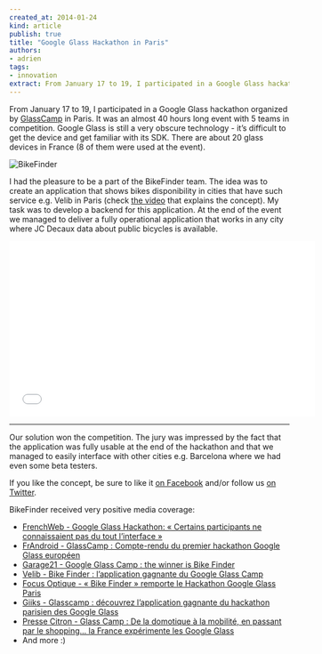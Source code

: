 ```yaml
---
created_at: 2014-01-24
kind: article
publish: true
title: "Google Glass Hackathon in Paris"
authors:
- adrien
tags:
- innovation
extract: From January 17 to 19, I participated in a Google Glass hackathon organized by GlassCamp in Paris. It was an almost 40 hours long event with 5 teams in competition. Google Glass is still a very obscure technology - it’s difficult to get the device and get familiar with its SDK. There are about 20 glass devices in France (8 of them were used at the event).
---
```


From January 17 to 19, I participated in a Google Glass hackathon organized by [GlassCamp][1] in Paris. It was an almost 40 hours long event with 5 teams in competition. Google Glass is still a very obscure technology - it’s difficult to get the device and get familiar with its SDK. There are about 20 glass devices in France (8 of them were used at the event).

![BikeFinder](/assets/images/bikefinder.png "BikeFiner")

I had the pleasure to be a part of the BikeFinder team. The idea was to create an application that shows bikes disponibility in cities that have such service e.g. Velib in Paris (check [the video][5] that explains the concept). My task was to develop a backend for this application. At the end of the event we managed to deliver a fully operational application that works in any city where JC Decaux data about public bicycles is available.

<iframe width="550" height="315" src="//www.youtube.com/embed/d99Sg-09zuc"
frameborder="0" allowfullscreen></iframe>

---

Our solution won the competition. The jury was impressed by the fact that the application was fully usable at the end of the hackathon and that we managed to easily interface with other cities e.g. Barcelona where we had even some beta testers.

If you like the concept, be sure to like it [on Facebook][3] and/or follow us [on Twitter][4].

BikeFinder received very positive media coverage:

* [FrenchWeb - Google Glass Hackathon: « Certains participants ne connaissaient pas du tout l’interface »][7]
* [FrAndroid - GlassCamp : Compte-rendu du premier hackathon Google Glass européen][6]
* [Garage21 - Google Glass Camp : the winner is Bike Finder][8]
* [Velib - Bike Finder : l’application gagnante du Google Glass Camp][9]
* [Focus Optique - « Bike Finder » remporte le Hackathon Google Glass Paris][10]
* [Giiks - Glasscamp : découvrez l’application gagnante du hackathon parisien des Google Glass][11]
* [Presse Citron - Glass Camp : De la domotique à la mobilité, en passant par le shopping... la France expérimente les Google Glass][12]
* And more :)

[1]: http://glasscamp.org/
[3]: https://www.facebook.com/BikeFinderMobi
[4]: https://twitter.com/BikeFinderMobi
[5]: https://www.youtube.com/watch?v=d99Sg-09zuc
[6]: http://www.frandroid.com/events/191126_glasscamp-compte-rendu-du-premier-hackathon-google-glass-europeen
[7]: http://frenchweb.fr/google-glass-hackathon-certains-ne-connaissaient-pas-du-tout-linterface/138969
[8]: http://garage21.org/2014/01/23/google-glass-camp-winner-bike-finder/
[9]: http://blog.velib.paris.fr/blog/2014/01/28/bike-finder-lapplication-gagnante-du-google-glass-camp/
[10]: http://www.focusoptique.tn/2014/01/bike-finder-remporte-le-hackathon-google-glass-paris/
[11]: http://www.giiks.com/application/glasscamp-application-google-glass-43810/
[12]: http://www.presse-citron.net/glass-camp-de-la-domotique-a-la-mobilite-en-passant-par-le-shopping-la-france-experimente-les-google-glass
